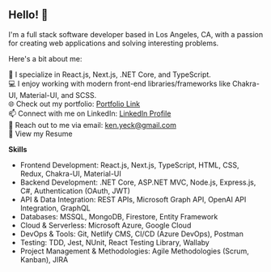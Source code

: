 ## Hello! 👋

I'm a full stack software developer based in Los Angeles, CA, with a passion for creating web applications and solving interesting problems.  

Here's a bit about me:

🚀 I specialize in React.js, Next.js, .NET Core, and TypeScript.  
💻 I enjoy working with modern front-end libraries/frameworks like Chakra-UI, Material-UI, and SCSS.  
🌐 Check out my portfolio: [Portfolio Link](http://kenyeck.com)  
📫 Connect with me on LinkedIn: [LinkedIn Profile](https://linkedin.com/in/kenyeck)  
📧 Reach out to me via email: ken.yeck@gmail.com  
📄 View my Resume

**Skills**
- Frontend Development: React.js, Next.js, TypeScript, HTML, CSS, Redux, Chakra-UI, Material-UI  
- Backend Development: .NET Core, ASP.NET MVC, Node.js, Express.js, C#, Authentication (OAuth, JWT)  
- API & Data Integration: REST APIs, Microsoft Graph API, OpenAI API Integration, GraphQL  
- Databases: MSSQL, MongoDB, Firestore, Entity Framework  
- Cloud & Serverless: Microsoft Azure, Google Cloud  
- DevOps & Tools: Git, Netlify CMS, CI/CD (Azure DevOps), Postman  
- Testing: TDD, Jest, NUnit, React Testing Library, Wallaby  
- Project Management & Methodologies: Agile Methodologies (Scrum, Kanban), JIRA  
